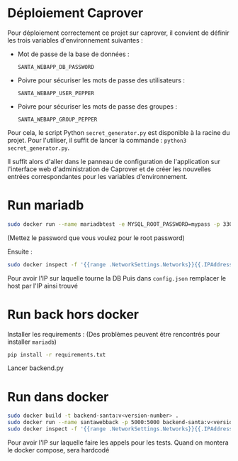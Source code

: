 # Déploiement Caprover

Pour déploiement correctement ce projet sur caprover, il convient de définir les trois variables d'environnement suivantes :
<ul>
  <li> Mot de passe de la base de données :
        
    SANTA_WEBAPP_DB_PASSWORD
  </li>
  <li> Poivre pour sécuriser les mots de passe des utilisateurs : 
    
    SANTA_WEBAPP_USER_PEPPER
  </li>
  <li> Poivre pour sécuriser les mots de passe des groupes :
    
    SANTA_WEBAPP_GROUP_PEPPER
  </li>
</ul>

Pour cela, le script Python ```secret_generator.py``` est disponible à la racine du projet. Pour l'utiliser, il suffit de lancer la commande :
```python3 secret_generator.py```.

Il suffit alors d'aller dans le panneau de configuration de l'application sur l'interface web d'administration de Caprover et de créer les nouvelles entrées correspondantes pour les variables d'environnement.

# Run mariadb
```sh
sudo docker run --name mariadbtest -e MYSQL_ROOT_PASSWORD=mypass -p 3306:3306 -d docker.io/library/mariadb:latest
```
(Mettez le password que vous voulez pour le root password)

Ensuite :
``` sh
sudo docker inspect -f '{{range .NetworkSettings.Networks}}{{.IPAddress}}{{end}}' mariadbtest
```
Pour avoir l'IP sur laquelle tourne la DB
Puis dans `config.json` remplacer le host par l'IP ainsi trouvé


# Run back hors docker

Installer les requirements :
(Des problèmes peuvent être rencontrés pour installer `mariadb`)

```sh
pip install -r requirements.txt
```

Lancer backend.py

# Run dans docker

```sh
sudo docker build -t backend-santa:v<version-number> .
sudo docker run --name santawebback -p 5000:5000 backend-santa:v<version-number>
sudo docker inspect -f '{{range .NetworkSettings.Networks}}{{.IPAddress}}{{end}}' santawebback
```

Pour avoir l'IP sur laquelle faire les appels pour les tests.
Quand on montera le docker compose, sera hardcodé

